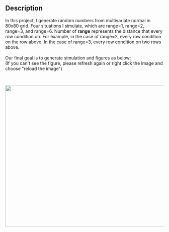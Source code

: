 ## Description
In this project, I generate random numbers from multivariate normal in 80x80 grid. Four situations I simulate, which are range=1, range=2, range=3, and range=6. Number of **range** represents the distance that every row condition on. For example, in the case of range=2, every row condition on the row above. In the case of range=3, every row condition on two rows above. <br/>
 <br/>
Our final goal is to generate simulation and figures as below: <br/>
(If you can't see the figure, please refresh again or right click the image and choose "reload the image")<br/>

<br/>
<p align="center">
  <img src="https://drive.google.com/uc?export=view&id=1qbVL2Eudu9GxuGCj2uzyKK2Qdre-ktMZ"  width="600" height="450">
</p>
